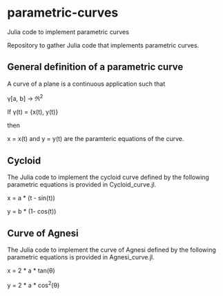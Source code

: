 # parametric-curves
Julia code to implement parametric curves

Repository to gather Julia code that implements parametric curves.

## General definition of a parametric curve

A curve of a plane is a continuous application such that

&gamma;[a, b] &rarr; &real;<sup>2</sup>

If &gamma;(t) = &#123;x(t), y(t)&#125;

then

x = x(t) and y = y(t) are the paramteric equations of the curve.

## Cycloid

The Julia code to implement the cycloid curve defined by the following parametric equations is provided in Cycloid_curve.jl.

x = a * (t - sin(t))

y = b * (1- cos(t))

## Curve of Agnesi

The Julia code to implement the curve of Agnesi defined by the following parametric equations is provided in Agnesi_curve.jl.

x = 2 * a * tan(&theta;)

y = 2 * a * cos<sup>2</sup>(&theta;)

